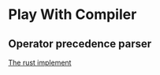 # Play With Compiler

## Operator precedence parser

[The rust implement](https://play.rust-lang.org/?version=stable&mode=debug&edition=2021&gist=8adc17b77929ab1f4233a606968a7c95)
